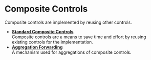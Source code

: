 <!-- loiod6bab27b5dc041b29b419bae8ae8f1d1 -->

# Composite Controls

Composite controls are implemented by reusing other controls.

-   **[Standard Composite Controls](standard-composite-controls-c1512f6.md "Composite controls are a means to save time and effort by reusing existing controls
		for the implementation.")**  
Composite controls are a means to save time and effort by reusing existing controls for the implementation.
-   **[Aggregation Forwarding](aggregation-forwarding-64a5e17.md "A mechanism used for aggregations of composite controls.")**  
A mechanism used for aggregations of composite controls.

